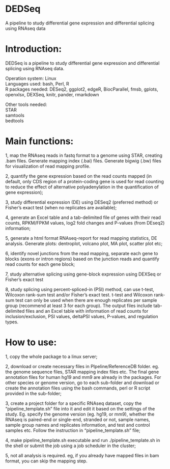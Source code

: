 # DEDSeq
A pipeline to study differential gene expression and differential splicing using RNAseq data

# Introduction: 
DEDSeq is a pipeline to study differential gene expression and differential splicing using RNAseq data. 

Operation system: Linux  
Languages used: bash, Perl, R  
R packages needed: DESeq2, ggplot2, edgeR, BiocParallel, fmsb, gplots, openxlsx, DEXSeq, knitr, pander, rmarkdown  

Other tools needed:   
STAR  
samtools  
bedtools  

# Main functions:
1, map the RNAseq reads in fastq format to a genome using STAR, creating .bam files. Generate mapping index (.bai) files. Generate bigwig (.bw) files for visualization of read mapping profile.

2, quantify the gene expression based on the read counts mapped (in default, only CDS region of a protein-coding gene is used for read counting to reduce the effect of alternative polyadenylation in the quantification of gene expression);

3, study differential expression (DE) using DESeq2 (preferred method) or Fisher’s exact test (when no replicates are available);

4, generate an Excel table and a tab-delimited file of genes with their read counts, RPKM/FPKM values, log2 fold changes and P-values (from DEseq2) information;

5, generate a html format RNAseq-report for read mapping statistics, DE analysis. Generate plots: dentroplot, volcano plot, MA plot, scatter plot etc;

6, identify novel junctions from the read mapping, separate each gene to blocks (exons or intron regions) based on the junction reads and quantify read counts for each gene block;

7, study alternative splicing using gene-block expression using DEXSeq or Fisher’s exact test

8, study splicing using percent-spliced-in (PSI) method, can use t-test, Wilcoxon rank-sum test and/or Fisher’s exact test. t-test and Wilcoxon rank-sum test can only be used when there are enough replicates per sample group (recommend at least 3 for each group). The output files include tab-delimited files and an Excel table with information of read counts for inclusion/exclusion, PSI values, deltaPSI values, P-values, and regulation types.


# How to use:
1, copy the whole package to a linux server;

2, download or create necessary files in PIpeline/ReferenceDB folder. eg. the genome sequence files, STAR mapping index files etc. The final gene annotation files for human hg19 and mm9 are already in the packages. For other species or genome version, go to each sub-folder and download or create the annotation files using the bash commands, perl or R script provided in the sub-folder;

3, create a project folder for a specific RNAseq dataset, copy the “pipeline_template.sh” file into it and edit it based on the settings of the study. Eg. specify the genome version (eg. hg19, or mm9), whether the RNAseq is paired-end or single-end, stranded or not, sample names, sample group names and replicates information, and test and control samples etc. Follow the instruction in “pipeline_template.sh” file;

4, make pipeline_template.sh executable and run ./pipeline_template.sh in the shell or submit the job using a job scheduler in the cluster;

5, not all analysis is required. eg, if you already have mapped files in bam format, you can skip the mapping step.


